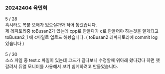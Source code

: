 ### 20242404 육민혁 <br/>

5 / 28 <br/> 혹시라도 복붙 오해가 있으실까봐 적어 놓겠습니다. <br/> 제 레파토리중 toBusan2가 있는데 cpp로 만들다가 c로 만들어야 하는것을 알게되고 toBusan2_1 에 c파일로 업로드 해놨습니다. ( toBusan2 레파지토리에 commit log 있습니다 ) <br /><br />
5 / 30 <br/> 소스 파일 중 test.c 파일이 있는데 코드가 길다보니 수정할때 위아래 왔다갔다 하면 햇갈려서 듀얼 모니터를 사용해서 보기 쉽게하려고 만들었습니다.

